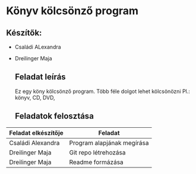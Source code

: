# Könyv kölcsönző program
## Készítők:
- Családi ALexandra
- Dreilinger Maja

  ## Feladat leírás
   Ez egy köny kölcsönző program.
  Több féle dolgot lehet kölcsönözni Pl.: könyv, CD, DVD,

  ## Feladatok felosztása
  
| Feladat elkészítője | Feladat |
| ------ | ------ |
| Családi Alexandra | Program alapjának megírása |
| Dreilinger Maja | Git repo létrehozása |
| Dreilinger Maja | Readme formázása |
